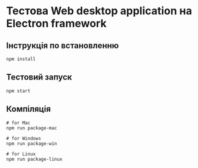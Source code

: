 Тестова Web desktop application на Electron framework
========================

Інструкція по встановленню
----------------------------------
```
npm install
```
Тестовий запуск
------------------------
```
npm start
```
Компіляція
----------------
```
# for Mac
npm run package-mac

# for Windows
npm run package-win

# for Linux
npm run package-linux
```